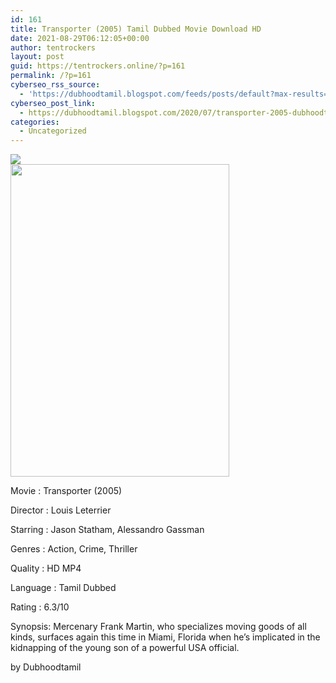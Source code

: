 ```yaml
---
id: 161
title: Transporter (2005) Tamil Dubbed Movie Download HD
date: 2021-08-29T06:12:05+00:00
author: tentrockers
layout: post
guid: https://tentrockers.online/?p=161
permalink: /?p=161
cyberseo_rss_source:
  - 'https://dubhoodtamil.blogspot.com/feeds/posts/default?max-results=150&start-index=151'
cyberseo_post_link:
  - https://dubhoodtamil.blogspot.com/2020/07/transporter-2005-dubhoodtamil-movie.html
categories:
  - Uncategorized
---
```

<div class="media_block">
  <img src="https://1.bp.blogspot.com/-WYk9CaVVZxs/XyKNlw0RgQI/AAAAAAAABx0/ae0pAn021ZIs8IzZXGcym-dGuVaPsG6sgCNcBGAsYHQ/s72-w350-h500-c/transporter-2-531b8b971e7af.jpg" class="media_thumbnail" />
</div>

<div class="separator">
  <a href="https://1.bp.blogspot.com/-WYk9CaVVZxs/XyKNlw0RgQI/AAAAAAAABx0/ae0pAn021ZIs8IzZXGcym-dGuVaPsG6sgCNcBGAsYHQ/s1426/transporter-2-531b8b971e7af.jpg"><img loading="lazy" border="0" data-original-height="1426" data-original-width="1000" height="500" src="https://1.bp.blogspot.com/-WYk9CaVVZxs/XyKNlw0RgQI/AAAAAAAABx0/ae0pAn021ZIs8IzZXGcym-dGuVaPsG6sgCNcBGAsYHQ/w350-h500/transporter-2-531b8b971e7af.jpg" width="350" /></a>
</div>

Movie	<span></span>:	<span></span>Transporter (2005)

Director	<span></span>:	<span></span>Louis Leterrier

Starring	<span></span>:	<span></span>Jason Statham, Alessandro Gassman

Genres	<span></span>:	<span></span>Action, Crime, Thriller

Quality	<span></span>:	<span></span>HD MP4

Language	<span></span>:	<span></span>Tamil Dubbed

<div readability="12">
  Rating<span> </span>:<span> </span>6.3/10</p> 
  
  <p>
    Synopsis: Mercenary Frank Martin, who specializes moving goods of all kinds, surfaces again this time in Miami, Florida when he&#8217;s implicated in the kidnapping of the young son of a powerful USA official.
  </p>
</div>

by Dubhoodtamil